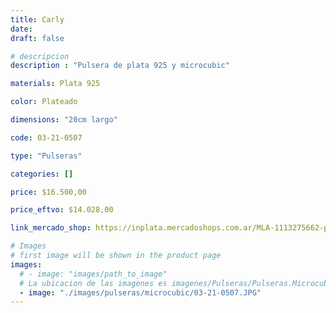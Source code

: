 ```yaml
---
title: Carly
date: 
draft: false

# descripcion
description : "Pulsera de plata 925 y microcubic"

materials: Plata 925

color: Plateado

dimensions: "20cm largo"

code: 03-21-0507

type: "Pulseras"

categories: []

price: $16.500,00

price_eftvo: $14.028,00

link_mercado_shop: https://inplata.mercadoshops.com.ar/MLA-1113275662-pulsera-de-plata-y-cristales-cubic-carly-regalo-mujer-_JM

# Images
# first image will be shown in the product page
images:
  # - image: "images/path_to_image"
  # La ubicacion de las imagenes es imagenes/Pulseras/Pulseras.Microcubic/03-21-0507-carly
  - image: "./images/pulseras/microcubic/03-21-0507.JPG"
---
```

